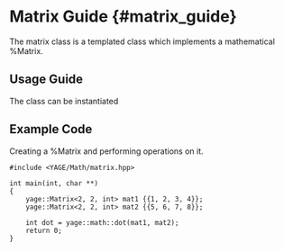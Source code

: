 # Matrix Guide {#matrix_guide}

The matrix class is a templated class which implements a mathematical %Matrix.


## Usage Guide

The class can be instantiated


## Example Code

Creating a %Matrix and performing operations on it.

```
#include <YAGE/Math/matrix.hpp>

int main(int, char **)
{
    yage::Matrix<2, 2, int> mat1 {{1, 2, 3, 4}};
    yage::Matrix<2, 2, int> mat2 {{5, 6, 7, 8}};

    int dot = yage::math::dot(mat1, mat2);
    return 0;
}
```
